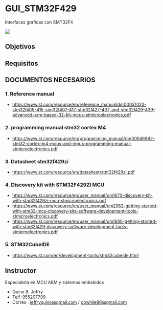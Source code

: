 # GUI_STM32F429
Interfaces graficas con SMT32F4


<img src="https://www.st.com/bin/ecommerce/api/image.PF259090.en.feature-description-include-personalized-no-cpn-medium.jpg">

## Objetivos

## Requisitos

## DOCUMENTOS NECESARIOS
### 1. Reference manual
- https://www.st.com/resource/en/reference_manual/dm00031020-stm32f405-415-stm32f407-417-stm32f427-437-and-stm32f429-439-advanced-arm-based-32-bit-mcus-stmicroelectronics.pdf

### 2. programming manual stm32 cortex M4
- https://www.st.com/resource/en/programming_manual/dm00046982-stm32-cortex-m4-mcus-and-mpus-programming-manual-stmicroelectronics.pdf

### 3. Datasheet stm32f429zi
- https://www.st.com/resource/en/datasheet/stm32f429zi.pdf

### 4. Discovery kit with STM32F429ZI MCU
 - https://www.st.com/resource/en/user_manual/um1670-discovery-kit-with-stm32f429zi-mcu-stmicroelectronics.pdf
 - https://www.st.com/resource/en/user_manual/um2052-getting-started-with-stm32-mcu-discovery-kits-software-development-tools-stmicroelectronics.pdf
 - https://www.st.com/resource/en/user_manual/um1680-getting-started-with-stm32f429-discovery-software-development-tools-stmicroelectronics.pdf
 
### 5. STM32CubeIDE
- https://www.st.com/en/development-tools/stm32cubeide.html


## Instructor
Especialista en MCU ARM y sistemas embebidos
- Quino B. Jeffry
- Telf     :955207709
- Correo   : jeffryquino@gmail.com / dowhile98@gmail.com

